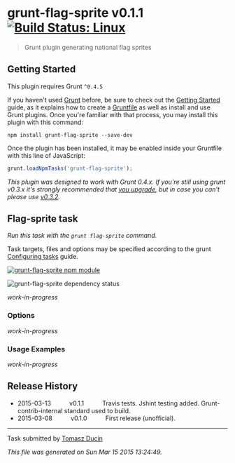 # grunt-flag-sprite v0.1.1 [![Build Status: Linux](https://travis-ci.org/tkoomzaaskz/grunt-flag-sprite.svg?branch=master)](https://travis-ci.org/tkoomzaaskz/grunt-flag-sprite)

> Grunt plugin generating national flag sprites



## Getting Started
This plugin requires Grunt `^0.4.5`

If you haven't used [Grunt](http://gruntjs.com/) before, be sure to check out the [Getting Started](http://gruntjs.com/getting-started) guide, as it explains how to create a [Gruntfile](http://gruntjs.com/sample-gruntfile) as well as install and use Grunt plugins. Once you're familiar with that process, you may install this plugin with this command:

```shell
npm install grunt-flag-sprite --save-dev
```

Once the plugin has been installed, it may be enabled inside your Gruntfile with this line of JavaScript:

```js
grunt.loadNpmTasks('grunt-flag-sprite');
```

*This plugin was designed to work with Grunt 0.4.x. If you're still using grunt v0.3.x it's strongly recommended that [you upgrade](http://gruntjs.com/upgrading-from-0.3-to-0.4), but in case you can't please use [v0.3.2](https://github.com/gruntjs/grunt-contrib-coffee/tree/grunt-0.3-stable).*


## Flag-sprite task
_Run this task with the `grunt flag-sprite` command._

Task targets, files and options may be specified according to the grunt [Configuring tasks](http://gruntjs.com/configuring-tasks) guide.

[![grunt-flag-sprite npm module](https://nodei.co/npm/grunt-flag-sprite.png?downloads=true&stars=true "grunt-flag-sprite npm module")](https://www.npmjs.com/package/grunt-flag-sprite)

![grunt-flag-sprite dependency status](https://david-dm.org/tkoomzaaskz/grunt-flag-sprite.png "grunt-flag-sprite dependency status")

_work-in-progress_

### Options

_work-in-progress_

### Usage Examples

_work-in-progress_


## Release History

 * 2015-03-13   v0.1.1   Travis tests. Jshint testing added. Grunt-contrib-internal standard used to build.
 * 2015-03-08   v0.1.0   First release (unofficial).

---

Task submitted by [Tomasz Ducin](http://ducin.it)

*This file was generated on Sun Mar 15 2015 13:24:49.*

